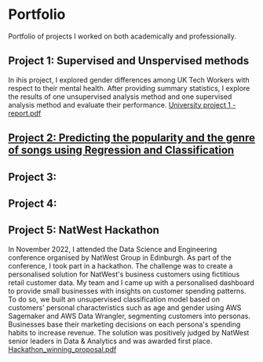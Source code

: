 # Portfolio

Portfolio of projects I worked on both academically and professionally. 


## Project 1: Supervised and Unspervised methods
In ihis project, I explored gender differences among UK Tech Workers with respect to their mental health. After providing summary statistics, I explore the results of one unsupervised analysis method and one supervised analysis method and evaluate their performance.
[University project 1 - report.pdf](https://github.com/sabrinasforza/Portfolio/files/10098864/University.project.1.-.report.pdf)


## [Project 2: Predicting the popularity and the genre of songs using Regression and Classification](https://github.com/sabrinasforza/Portfolio/blob/main/University_project_2_regression_and_classification.ipynb/) 


## Project 3: 


## Project 4:


## Project 5: NatWest Hackathon

In November 2022, I attended the Data Science and Engineering conference organised by NatWest Group in Edinburgh. As part of the conference, I took part in a hackathon. The challenge was to create a personalised solution for NatWest's business customers using fictitious retail customer data. 
My team and I came up with a personalised dashboard to provide small businesses with insights on customer spending patterns. To do so, we built an unsupervised classification model based on customers' personal characteristics such as age and gender using AWS Sagemaker and AWS Data Wrangler, segmenting customers into personas. Businesses base their marketing decisions on each persona's spending habits to increase revenue. The solution was positively judged by NatWest senior leaders in Data & Analytics and was awarded first place.
[Hackathon_winning_proposal.pdf](https://github.com/sabrinasforza/Portfolio/files/10098860/Hackathon_winning_proposal.pdf)
